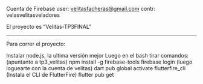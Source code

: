 Cuenta de Firebase
user: velitasfacheras@gmail.com
contr: velasvelitasveladores

El proyecto es “Velitas-TP3FINAL”

-----------------------------------------------------------------------------

Para correr el proyecto:

Instalar node.js, la ultima versión mejor
Luego en el bash tirar comandos: (apuntanto a tp3_velitas)
npm install -g firebase-tools
firebase login (luego loguearte con la cuenta de velitas)
dart pub global activate flutterfire_cli (Instala el CLI de FlutterFire)
flutter pub get

